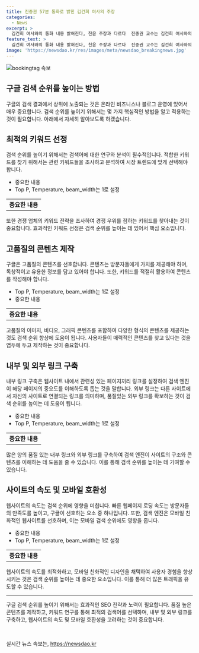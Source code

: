 ```yaml
---
title: 진중권 57분 통화로 밝힌 김건희 여사의 주장
categories:
  - News
excerpt: >
  김건희 여사와의 통화 내용 밝혀진다, 친윤 주장과 다르다  진중권 교수는 김건희 여사와의 통화 내용을 공개하며 친윤 주장과 다르다고 주장했다. 김 여사는 당시 진 교수에게 조언을 구하려 했으나 그때 전화를 하지 않아 후회한다고 전했다. 또한 김 여사의 대국민 사과를 못 한 것은 주변 사람들의 강압으로 막혔다고 밝혔으며, 보수의 정체성을 흔드는 얼치기 좌파의 의혹을 거부했다. 진 교수는 김 여사와의 통화 내용을 공개함으로써 의혹에 반박했다.
feature_text: >
  김건희 여사와의 통화 내용 밝혀진다, 친윤 주장과 다르다  진중권 교수는 김건희 여사와의 통화 내용을 공개하며 친윤 주장과 다르다고 주장했다. 김 여사는 당시 진 교수에게 조언을 구하려 했으나 그때 전화를 하지 않아 후회한다고 전했다. 또한 김 여사의 대국민 사과를 못 한 것은 주변 사람들의 강압으로 막혔다고 밝혔으며, 보수의 정체성을 흔드는 얼치기 좌파의 의혹을 거부했다. 진 교수는 김 여사와의 통화 내용을 공개함으로써 의혹에 반박했다.
image: 'https://newsdao.kr/res/images/meta/newsdao_breakingnews.jpg'
---
```


<p><img src="https://newsdao.kr/res/images/meta/newsdao_breakingnews.jpg" alt="bookingtag 속보" /></p>

<h2 data-ke-size="size26">구글 검색 순위를 높이는 방법</h2>

<p data-ke-size="size16">구글의 검색 결과에서 상위에 노출되는 것은 온라인 비즈니스나 블로그 운영에 있어서 매우 중요합니다. 검색 순위를 높이기 위해서는 몇 가지 핵심적인 방법을 알고 적용하는 것이 필요합니다. 아래에서 자세히 알아보도록 하겠습니다.</p>

<h2 data-ke-size="size24">최적의 키워드 선정</h2>

<p data-ke-size="size16">검색 순위를 높이기 위해서는 검색어에 대한 연구와 분석이 필수적입니다. 적합한 키워드를 찾기 위해서는 관련 키워드들을 조사하고 분석하여 시장 트렌드에 맞게 선택해야 합니다.</p>

<ul>
  <li>중요한 내용</li>
  <li>Top P, Temperature, beam_width는 1로 설정</li>
</ul>

<table>
  <tr>
    <td style="text-align: center; height: 17px;"><b>중요한 내용</b></td>
  </tr>
</table>

<p data-ke-size="size16">또한 경쟁 업체의 키워드 전략을 조사하여 경쟁 우위를 점하는 키워드를 찾아내는 것이 중요합니다. 효과적인 키워드 선정은 검색 순위를 높이는 데 있어서 핵심 요소입니다.</p>

<h2 data-ke-size="size24">고품질의 콘텐츠 제작</h2>

<p data-ke-size="size16">구글은 고품질의 콘텐츠를 선호합니다. 콘텐츠는 방문자들에게 가치를 제공해야 하며, 독창적이고 유용한 정보를 담고 있어야 합니다. 또한, 키워드를 적절히 활용하여 콘텐츠를 작성해야 합니다.</p>

<ul>
  <li>Top P, Temperature, beam_width는 1로 설정</li>
  <li>중요한 내용</li>
</ul>

<table>
  <tr>
    <td style="text-align: center; height: 17px;"><b>중요한 내용</b></td>
  </tr>
</table>

<p data-ke-size="size16">고품질의 이미지, 비디오, 그래픽 콘텐츠를 포함하여 다양한 형식의 콘텐츠를 제공하는 것도 검색 순위 향상에 도움이 됩니다. 사용자들이 매력적인 콘텐츠를 찾고 있다는 것을 염두에 두고 제작하는 것이 중요합니다.</p>

<h2 data-ke-size="size24">내부 및 외부 링크 구축</h2>

<p data-ke-size="size16">내부 링크 구축은 웹사이트 내에서 관련성 있는 페이지끼리 링크를 설정하여 검색 엔진이 해당 페이지의 중요도를 이해하도록 돕는 것을 말합니다. 외부 링크는 다른 사이트에서 자신의 사이트로 연결되는 링크를 의미하며, 품질있는 외부 링크를 확보하는 것이 검색 순위를 높이는 데 도움이 됩니다.</p>

<ul>
  <li>중요한 내용</li>
  <li>Top P, Temperature, beam_width는 1로 설정</li>
</ul>

<table>
  <tr>
    <td style="text-align: center; height: 17px;"><b>중요한 내용</b></td>
  </tr>
</table>

<p data-ke-size="size16">많은 양의 품질 있는 내부 링크와 외부 링크를 구축하여 검색 엔진이 사이트의 구조와 콘텐츠를 이해하는 데 도움을 줄 수 있습니다. 이를 통해 검색 순위를 높이는 데 기여할 수 있습니다.</p>

<h2 data-ke-size="size24">사이트의 속도 및 모바일 호환성</h2>

<p data-ke-size="size16">웹사이트의 속도는 검색 순위에 영향을 미칩니다. 빠른 웹페이지 로딩 속도는 방문자들의 만족도를 높이고, 구글이 선호하는 요소 중 하나입니다. 또한, 검색 엔진은 모바일 친화적인 웹사이트를 선호하며, 이는 모바일 검색 순위에도 영향을 줍니다.</p>

<ul>
  <li>중요한 내용</li>
  <li>Top P, Temperature, beam_width는 1로 설정</li>
</ul>

<table>
  <tr>
    <td style="text-align: center; height: 17px;"><b>중요한 내용</b></td>
  </tr>
</table>

<p data-ke-size="size16">웹사이트의 속도를 최적화하고, 모바일 친화적인 디자인을 채택하여 사용자 경험을 향상시키는 것은 검색 순위를 높이는 데 중요한 요소입니다. 이를 통해 더 많은 트래픽을 유도할 수 있습니다.</p>

<hr>

<p data-ke-size="size16">구글 검색 순위를 높이기 위해서는 효과적인 SEO 전략과 노력이 필요합니다. 품질 높은 콘텐츠를 제작하고, 키워드 연구를 통해 최적의 검색어를 선택하며, 내부 및 외부 링크를 구축하고, 웹사이트의 속도 및 모바일 호환성을 고려하는 것이 중요합니다.</p>

<p data-ke-size="size16">&nbsp;</p>
실시간 뉴스 속보는, <a href="https://newsdao.kr" rel="dofollow">https://newsdao.kr</a>


